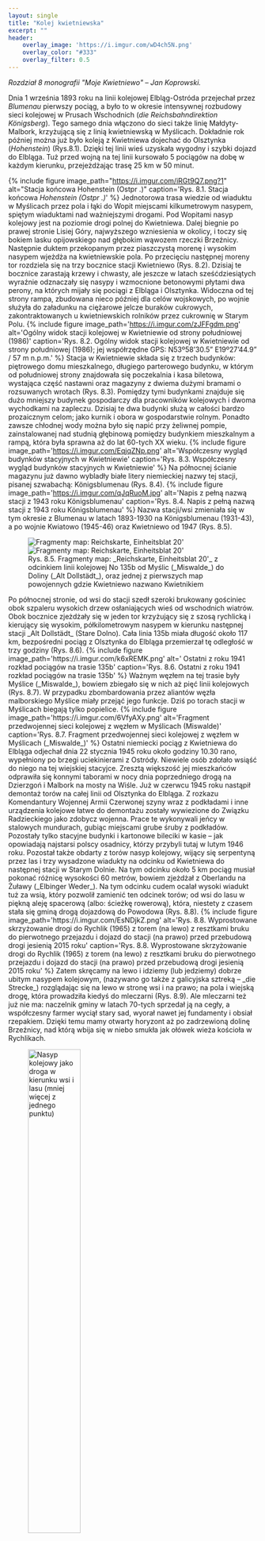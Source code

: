 ```yaml
---
layout: single
title: "Kolej kwietniewska"
excerpt: ""
header:
    overlay_image: 'https://i.imgur.com/wD4ch5N.png'
    overlay_color: "#333"
    overlay_filter: 0.5
---
```


*Rozdział 8 monografii "Moje Kwietniewo" – Jan Koprowski.*

Dnia 1 września 1893 roku na linii kolejowej Elbląg-Ostróda przejechał przez _Blumenau_ pierwszy pociąg, a było to w okresie intensywnej rozbudowy sieci kolejowej w Prusach Wschodnich (_die Reichsbahndirektion Königsberg_). Tego samego dnia włączono do sieci także linię Małdyty-Malbork, krzyżującą się z linią kwietniewską w Myślicach. Dokładnie rok później można już było koleją z Kwietniewa dojechać do Olsztynka (_Hohenstein_) (Rys.8.1). Dzięki tej linii wieś uzyskała wygodny i szybki dojazd do Elbląga. Tuż przed wojną na tej linii kursowało 5 pociągów na dobę w każdym kierunku, przejeżdżając trasę 25 km w 50 minut.

{% include figure
    image_path="https://i.imgur.com/iRGt9Q7.png?1"
    alt="Stacja końcowa Hohenstein (Ostpr .)"
    caption='Rys. 8.1. Stacja końcowa _Hohenstein (Ostpr .)_'
%}
Jednotorowa trasa wiedzie od wiaduktu w Myślicach przez pola i łąki do Wopit miejscami kilkumetrowym nasypem, spiętym wiaduktami nad ważniejszymi drogami. Pod Wopitami nasyp kolejowy jest na poziomie drogi polnej do Kwietniewa. Dalej biegnie po prawej stronie Lisiej Góry, najwyższego wzniesienia w okolicy, i toczy się bokiem lasku opijowskiego nad głębokim wąwozem rzeczki Brzeźnicy. Następnie duktem przekopanym przez piaszczystą morenę i wysokim nasypem wjeżdża na kwietniewskie pola. Po przecięciu następnej moreny tor rozdziela się na trzy bocznice stacji Kwietniewo (Rys. 8.2). Dzisiaj te bocznice zarastają krzewy i chwasty, ale jeszcze w latach sześćdziesiątych wyraźnie odznaczały się nasypy i wzmocnione betonowymi płytami dwa perony, na których mijały się pociągi z Elbląga i Olsztynka. Widoczna od tej strony rampa, zbudowana nieco później dla celów wojskowych, po wojnie służyła do załadunku na ciężarowe jelcze buraków cukrowych, zakontraktowanych u kwietniewskich rolników przez cukrownię w Starym Polu.
{% include figure
    image_path='https://i.imgur.com/zJFFgdm.png'
    alt='Ogólny widok stacji kolejowej w Kwietniewie od strony południowej (1986)'
    caption='Rys. 8.2. Ogólny widok stacji kolejowej w Kwietniewie od strony południowej (1986); jej współrzędne GPS: N53º58’30.5” E19º27’44.9” / 57 m n.p.m.'
%}
Stacja w Kwietniewie składa się z trzech budynków: piętrowego domu mieszkalnego, długiego parterowego budynku, w którym od południowej strony znajdowała się poczekalnia i kasa biletowa, wystająca część nastawni oraz magazyny z dwiema dużymi bramami o rozsuwanych wrotach (Rys. 8.3). Pomiędzy tymi budynkami znajduje się dużo mniejszy budynek gospodarczy dla pracowników kolejowych i dwoma wychodkami na zapleczu. Dzisiaj te dwa budynki służą w całości bardzo prozaicznym celom; jako kurnik i obora w gospodarstwie rolnym. Ponadto zawsze chłodnej wody można było się napić przy żeliwnej pompie, zainstalowanej nad studnią głębinową pomiędzy budynkiem mieszkalnym a rampą, która była sprawna aż do lat 60-tych XX wieku.
{% include figure
    image_path='https://i.imgur.com/EqjqZNp.png'
    alt='Współczesny wygląd budynków stacyjnych w Kwietniewie'
    caption='Rys. 8.3. Współczesny wygląd budynków stacyjnych w Kwietniewie'
%}
Na północnej ścianie magazynu już dawno wybladły białe litery niemieckiej nazwy tej stacji, pisanej szwabachą: Königsblumenau (Rys. 8.4).
{% include figure
    image_path='https://i.imgur.com/qJqRuoM.jpg'
    alt='Napis z pełną nazwą stacji z 1943 roku Königsblumenau'
    caption='Rys. 8.4. Napis z pełną nazwą stacji z 1943 roku Königsblumenau'
%}
Nazwa stacji/wsi zmieniała się w tym okresie z Blumenau w latach 1893-1930 na Königsblumenau (1931-43), a po wojnie Kwiatowo (1945-46) oraz Kwietniewo od 1947 (Rys. 8.5).
<figure>
    <div class="imagesContainer">
        <img
            src="https://i.imgur.com/A93jg6m.png"
            alt="Fragmenty map: Reichskarte, Einheitsblat 20'"
            style="flex: 2">
        <img
            src="https://i.imgur.com/QTECQxj.png"
            alt="Fragmenty map: Reichskarte, Einheitsblat 20'"
            style="flex: 1">
    </div>
  <figcaption><span markdown="1">Rys. 8.5. Fragmenty map: _Reichskarte, Einheitsblat 20'_ z odcinkiem linii kolejowej No 135b od Myślic (_Miswalde_) do Doliny (_Alt Dollstädt_), oraz jednej z pierwszych map powojennych gdzie Kwietniewo nazwano Kwietnikiem</span>
  </figcaption>
</figure>
Po północnej stronie, od wsi do stacji szedł szeroki brukowany gościniec obok szpaleru wysokich drzew osłaniających wieś od wschodnich wiatrów. Obok bocznice zjeżdżały się w jeden tor krzyżujący się z szosą rychlicką i kierujący się wysokim, półkilometrowym nasypem w kierunku następnej stacji _Alt Dollstädt_ (Stare Dolno). Cała linia 135b miała długość około 117 km, bezpośredni pociąg z Olsztynka do Elbląga przemierzał tę odległość w trzy godziny (Rys. 8.6).
{% include figure
    image_path='https://i.imgur.com/k6xREMK.png'
    alt=' Ostatni z roku 1941 rozkład pociągów na trasie 135b'
    caption='Rys. 8.6. Ostatni z roku 1941 rozkład pociągów na trasie 135b'
%}
Ważnym węzłem na tej trasie były Myślice (_Miswalde_), bowiem zbiegało się w nich aż pięć linii kolejowych (Rys. 8.7). W przypadku zbombardowania przez aliantów węzła malborskiego Myślice miały przejąć jego funkcje. Dziś po torach stacji w Myślicach biegają tylko popielice.
{% include figure
    image_path='https://i.imgur.com/6VfyAXy.png'
    alt='Fragment przedwojennej sieci kolejowej z węzłem w Myślicach (Miswalde)'
    caption='Rys. 8.7. Fragment przedwojennej sieci kolejowej z węzłem w Myślicach (_Miswalde_)'
%}
Ostatni niemiecki pociąg z Kwietniewa do Elbląga odjechał dnia 22 stycznia 1945 roku około godziny 10.30 rano, wypełniony po brzegi uciekinierami z Ostródy. Niewiele osób zdołało wsiąść do niego na tej wiejskiej stacyjce. Zresztą większość jej mieszkańców odprawiła się konnymi taborami w nocy dnia poprzedniego drogą na Dzierzgoń i Malbork na mosty na Wiśle. Już w czerwcu 1945 roku nastąpił demontaż torów na całej linii od Olsztynka do Elbląga. Z rozkazu Komendantury Wojennej Armii Czerwonej szyny wraz z podkładami i inne urządzenia kolejowe łatwe do demontażu zostały wywiezione do Związku Radzieckiego jako zdobycz wojenna. Prace te wykonywali jeńcy w stalowych mundurach, gubiąc miejscami grube śruby z podkładów. Pozostały tylko stacyjne budynki i kartonowe bileciki w kasie – jak opowiadają najstarsi polscy osadnicy, którzy przybyli tutaj w lutym 1946 roku. Pozostał także obdarty z torów nasyp kolejowy, wijący się serpentyną przez las i trzy wysadzone wiadukty na odcinku od Kwietniewa do następnej stacji w Starym Dolnie. Na tym odcinku około 5 km pociąg musiał pokonać różnicę wysokości 60 metrów, bowiem zjeżdżał z Oberlandu na Żuławy (_Elbinger Weder_). Na tym odcinku cudem ocalał wysoki wiadukt tuż za wsią, który pozwolił zamienić ten odcinek torów; od wsi do lasu w piękną aleję spacerową (albo: ścieżkę rowerową), która, niestety z czasem stała się gminą drogą dojazdową do Powodowa (Rys. 8.8).
{% include figure
    image_path='https://i.imgur.com/EsNDjkZ.png'
    alt='Rys. 8.8. Wyprostowane skrzyżowanie drogi do Rychlik (1965) z torem (na lewo) z resztkami bruku do pierwotnego przejazdu i dojazd do stacji (na prawo) przed przebudową drogi jesienią 2015 roku'
    caption='Rys. 8.8. Wyprostowane skrzyżowanie drogi do Rychlik (1965) z torem (na lewo) z resztkami bruku do pierwotnego przejazdu i dojazd do stacji (na prawo) przed przebudową drogi jesienią 2015 roku'
%}
Zatem skręcamy na lewo i idziemy (lub jedziemy) dobrze ubitym nasypem kolejowym, (nazywano go także z galicyjska sztreką – _die Strecke_) rozglądając się na lewo w stronę wsi i na prawo; na pola i wiejską drogę, która prowadziła kiedyś do mleczarni (Rys. 8.9). Ale mleczarni też już nie ma: naczelnik gminy w latach 70-tych sprzedał ją na cegły, a współczesny farmer wyciął stary sad, wyorał nawet jej fundamenty i obsiał rzepakiem. Dzięki temu mamy otwarty horyzont aż po zadrzewioną dolinę Brzeźnicy, nad którą wbija się w niebo smukła jak ołówek wieża kościoła w Rychlikach.
<figure>
  <div class="imagesContainer">
    <img
      src="https://i.imgur.com/2C2tRH0.png"
      alt="Nasyp kolejowy jako droga w kierunku wsi i lasu (mniej więcej z jednego punktu)"
      style="display: inline; width: 50%">
    <img
      src="https://i.imgur.com/opNxeSm.jpg"
      alt="Nasyp kolejowy jako droga w kierunku wsi i lasu (mniej więcej z jednego punktu)"
      style="display: inline; width: 50%">
  </div>
  <figcaption>Rys. 8.9. Nasyp kolejowy jako droga w kierunku wsi i lasu (mniej więcej z jednego punktu)</figcaption>
</figure>
 Jeszcze parę lat temu spacerując dalej nasypem letnią porą można było kosztować różne gatunki owoców na drzewach, które wyrosły na jego zboczach z ogryzków wyrzuconych przez okna pociągów pasażerów przemierzających przez Oberland. Miały smak jabłek z Saksonii, a gruszki były twarde jak granaty z Zagłębia Ruhry. Rosły tam też dzikie czereśnie, zwane też cześniami, i cierpkie tarniny. Niestety, padły pod piłami brygady byłych pracowników PGR-ów w ramach walki z bezrobociem na początku XXI wieku. Gdy ucichły piły, ucichł też szczebiot ptaków zamieszkujących te zarośla, a z żółtych pól rzepaku nie powracały już roje pszczół. Na początkowym odcinku tego spaceru trzeba uważać, aby nie spaść z wiaduktu, obrośniętego krzakami i pozbawionego wiele lat temu żelaznych barier (Rys. 8.10).
{% include figure
    image_path='https://i.imgur.com/c5vhCH4.jpg'
    alt='Rys. 8.9. Jedyny zachowany w całości wiadukt tuż za wsią wybudowany z klinkierowej, tolkmickiej cegły, z bocznym przepustem wodny'
    caption='Rys. 8.10. Jedyny zachowany w całości wiadukt tuż za wsią wybudowany z klinkierowej, tolkmickiej cegły, z bocznym przepustem wodny'
%}
Na tym odcinku nasyp stał się drogą gminną do dawnego przejazdu drogi cmentarnej (_aus Powuden_) przez tory. Dalej ma już znaczenie lokalne, można nią spacerować wysokimi nasypami i głębokimi duktami podziwiając ostatnie wzgórza Oberlandu (Rys. 8.11), a potem zagłębić się w wiekowy las pod Doliną – aż do pierwszego zerwanego wiaduktu w głębokim lesie.
<figure>
  <div class="imagesContainer">
    <img
      src="https://i.imgur.com/M8YAqJo.png"
      alt=" Tor w kierunku na Alt Dollstädt tuż przed wjazdem do lasu (zdjęcie z albumu K-R. Bohnhardta wykonane przez Ilse Kallien w 1941 roku i obecny jego wygląd w tym miejscu (2014)"
      style="max-width: 65%">
    <img
      src="https://i.imgur.com/HHrp5GY.jpg"
      alt="Tor w kierunku na Alt Dollstädt tuż przed wjazdem do lasu (zdjęcie z albumu K-R. Bohnhardta wykonane przez Ilse Kallien w 1941 roku i obecny jego wygląd w tym miejscu (2014)"
      style="max-width: 35%">
  </div>
  <figcaption>Rys. 8.11. Tor w kierunku na Alt Dollstädt tuż przed wjazdem do lasu (zdjęcie z albumu K-R. Bohnhardta wykonane przez Ilse Kallien w 1941 roku i obecny jego wygląd w tym miejscu (2014)</figcaption>
</figure>
Trochę dalej to już tylko las wiekowy, nieco przetrzebiony tuż zaraz za tym miejscem; za wyrębami trzeba nieco zboczyć na lewo, aby leśnym duktem przejść „pod” pierwszym mostem, albo znowu wspiąć się za nim na nasyp – aż do drugiego mostu (Rys.8.12).
<figure>
  <div class="imagesContainer">
    <img
      src="https://i.imgur.com/rC47b2P.png"
      alt='Leśne wiadukty: pierwszy i drugi od Kwietniewa – wysadzone przez radzieckich saperów do zwinięciu torów (tak dla wprawy), jeszcze w roku 2000 wisiały na nich stalowe kratownice, po których przechodziliśmy na drugą stronę mostu – także zwinięte, ale już przez współczesnych złomiarzy'
      style="max-width: 50%">
    <img
      src="https://i.imgur.com/BtfmHOa.jpg"
      alt='Leśne wiadukty: pierwszy i drugi od Kwietniewa – wysadzone przez radzieckich saperów do zwinięciu torów (tak dla wprawy), jeszcze w roku 2000 wisiały na nich stalowe kratownice, po których przechodziliśmy na drugą stronę mostu – także zwinięte, ale już przez współczesnych złomiarzy'
      style="max-width: 50%">
  </div>
  <figcaption>Rys. 8.12. Leśne wiadukty: pierwszy i drugi od Kwietniewa – wysadzone przez radzieckich saperów do zwinięciu torów (tak dla wprawy), jeszcze w roku 2000 wisiały na nich stalowe kratownice, po których przechodziliśmy na drugą stronę mostu – także zwinięte, ale już przez współczesnych złomiarzy</figcaption>
</figure>
Idąc dalej wysokim nasypem nie zauważymy, jak wije się on wśród wzniesień i zapuszczonych stawów leśnych. Warto natomiast uważnie patrzeć na lewo, bo w głębokiej dolinie wciąż bije źródełko z żelazistą wodą (Rys. 8.13). Jest to woda zawierająca przynajmniej 10 mg/dm³ jonu żelazawego. **Picie tej wody zaleca się osobom z anemią lub niskim poziomem żelaza.**

Za poprzednich gospodarzy tego lasu było ono pięknie ogrodzone i zadaszone, a nawet początkiem wodociągu, którym płynęła woda do pałacu hrabiego Ottona Schwichtenberga w Starym Dolnie. Obecnie ze źródełka niewiele zostało; tylko okrągła płyta z piaskowca z otworem w środku, przez który wciąż leniwie przelewa się przejrzysta, zimna woda. Jeżeli zaciśniemy otwór choćby pięścią, to strumień nabiera ciśnienia i unosi się na kilkanaście centymetrów nad płytę; można się wtedy nachylić i skosztować orzeźwiającej "żelaźnianki". Woda dalej spływa w dół w kierunku przepustu pod nasypem kolejowym, tworząc rudawy osad na trawie porastającej płaską dolinkę po drugiej stronie nasypu. Jest to efekt eutrofizacji dawnego stawu źródełkowego, oznaczonego na starych mapach jako _Quellteich_ - w jej wyniku wciąż tworzą się tam pokłady rudy darniowej, porośniętej dzikimi krzewami żurawiny.
<figure>
  <div class="imagesContainer">
    <img
      src="https://i.imgur.com/m5xxT5E.png"
      alt='Leśne źródełko żelaźnianki'
      style="max-width: 50%">
    <img
      src="https://i.imgur.com/WFDzx9D.jpg"
      alt='Leśne źródełko żelaźnianki obecnie'
      style="max-width: 50%">
  </div>
  <figcaption>Rys. 8.13. Leśne źródełko żelaźnianki oraz jego widok obecny: źródło wciąż bije</figcaption>
</figure>
Prawdopodobnie dzięki obecności tego źródełka przedwojenni mieszkańcy Kwietniewa i Starego Dolna na najbliższym wzgórzu porośniętym wiekowymi bukami urządzili pole biwakowe. Wystarczy wspiąć się z widocznej na Rysunku 8.13, leśnej dróżki na dość strome wzgórze, aby znaleźć się na splantowanym jego szczycie, gdzie znajdziemy betonowe palenisko, z wnęką na kocioł, otoczone murkiem z kamieni, a parę kroków dalej pełnowymiarowe boisko do gry w siatkówkę. Zejście ze wzgórza w kierunku północnym jest bardziej łagodne; ścieżką dochodzimy do nasypu kolejowego, nieco poszerzonego, bowiem w tym miejscu zatrzymywały krótkie składy kolejowe, zamówione u naczelnika stacji _Königsblumenau_ , którymi dojeżdżała młodzież blumenauerska z HJ na niedzielne pikniki. Wysoko, na gładkiej korze porosłych buków można było odczytać wycięte przez uczestników pikników inicjały i daty pobytu poszczególnych wycieczek. W latach 60-tych XX wieku zabliźnione nacięcia na korze uniosły się już na wysokość prawie trzech metrów - rosły razem z drzewami.

Miejsce to było także celem wypraw naszej drużyny harcerskiej imienia generała Waltera w latach 60-tych; na wodzie ze źródełka gotowaliśmy potrawy i piliśmy herbatę podczas majówki w 1961 roku.

Jeżeli wrócimy na ten prowizoryczny przystanek na nasypie i skierujemy się nim na zachód, to trafimy na drugi zerwany wiadukt w lesie. Niestety, trzeba go obejść wśród chaszczy, aby znowu wspiąć się na udeptany nasyp. Po około kilometrze tor wchodzi w głęboki dukt, nad którym przyrzucony był drewniany wiadukt bezpośredniej drogi gminnej z Kwietniewa do Starego Dolna. Był on przejezdny aż do lat końca lat 50-tych XX w.; pozostały po nim tylko solidne cementowe nadproża w zboczach przekopu. Tuż przed tym skrzyżowaniem drogi i toru, po jego południowej stronie przed wojną stała urocza leśniczówka, należąca od 1908 roku wraz z najbliższym otoczeniem leśnym do właściciela majątku w _Alt Dollstädt_. W styczniu 1945 roku czerwonoarmiści spalili leśniczówkę, a ostatniego nadzorcę Lasu na Wysokiej ( _Hohendorfer Wald_ ), nadleśniczego, pana Schneidera rozstrzelali na jej progu - pomimo, że wywiesił czerwoną flagę na ich powitanie. Natomiast jego żona doznała przykrego losu niemieckich kobiet w tym okresie wojny. Zaraz za tym smutnym miejscem nasyp znowu skręca na północ i po kilku minutach marszu wychodzimy z lasu na otwartą przestrzeń – aż do resztek ostatniego wiaduktu w Starym Dolnie nad polną drogą do Powodowa. Dalej nie ma już nasypu – tylko żuławskie buraczane pola (Rys. 8.14)

{% include figure
    image_path='https://i.imgur.com/nv1vYbX.png'
    alt='Stare Dolno - koniec kolejowej ścieżki rowerowej na ostatnim moście'
    caption='Rys. 8.14. . Stare Dolno - koniec kolejowej ścieżki rowerowej na ostatnim moście'
%}
Niestety, przeminęła epoka kolei żelaznych, być może nie dotrwałaby też i ta linia do naszych czasów. Jednakże towarzystwa miłośników kolei starają się dokumentować każdy jej odcinek. Także o tej linii, No 135b, można znaleźć wiele informacji w Internecie – albo na współczesnej mapie (Rys. 8.16). Pociąg ze stacji _Alt-Dollstädt_ już dawno odjechał _Richtung Elbing_. (Rys. 8.15).
{% include figure
    image_path='https://i.imgur.com/wD4ch5N.png'
    alt='Ostatnie pozdrowienie ze Starego Dolna'
    caption='Rys. 8.15. Ostatnie pozdrowienie ze Starego Dolna'
%}
W wielu miejscowościach stare nasypy, bez szyn, są zamieniane w ścieżki rowerowe, które służą jako szlaki turystyczne. Tak zagospodarowano linię No 132b (patrz Rys. 8.7) - od Myślic do Prabut, gdzie zachowały się żelazne kratownice; w tym celu mieszkańcy wsi Wartule ułożyli na nich solidne belkowanie z barierkami, po którym można bezpiecznie przejechać rowerem. Natomiast kratownice z naszych mostów już dawno przetopiono w chińskich hutach.

Po roku 1883 kolej skutecznie konkurowała z żeglugą na rzece Dzierzgoń na trasie Stare Dolno - Elbląg, gdzie już od 1864 roku kursowały statki parowe z Elbląga aż do Bągartu, wożąc głównie produkty rolne nawet do portu gdańskiego. W okresie międzywojennym powszechne były jednak wycieczki mieszczan elbląskich do przystani w Starym Dolnie, która sąsiadowała z pojemną Gospodą Niedźwiedzią ( _Gasthaus Bärenkrug_ ) w samym środku wsi. Motorowe stateczki przepływały przez jezioro Drużno, pełne śpiewającego ptactwa w okresie wiosennym. Po trzygodzinnej podróży z Elbląga starsi nie wychodzili poza gospodę, ale młodzież szkolna robiła wyprawy do wspomnianej już leśniczówki i na biwak nad źródełkiem.

Po wojnie, jeszcze w latach 50-tych przed pojawieniem się komunikacji PKS dwa ocalałe stateczki zapewniały dostanie się do Elbląga, ale już tylko z przystani w Nowym Dolnie. Pamiętam, że trzeba było tylko już o świcie wsiąść na rower i dojechać do przystani.
{% include figure
    image_path='https://i.imgur.com/wcUzrqO.png'
    alt='Kwietniewo i okolice – mapa współczesna'
    caption='Rys. 8.16. Kwietniewo i okolice – mapa współczesna'
%}
